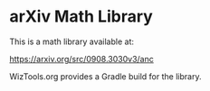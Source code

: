# arXiv Math Library

This is a math library available at:

https://arxiv.org/src/0908.3030v3/anc

WizTools.org provides a Gradle build for the library.
